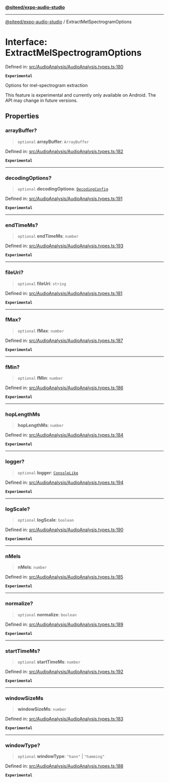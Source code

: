 [**@siteed/expo-audio-studio**](../README.md)

***

[@siteed/expo-audio-studio](../README.md) / ExtractMelSpectrogramOptions

# Interface: ExtractMelSpectrogramOptions

Defined in: [src/AudioAnalysis/AudioAnalysis.types.ts:180](https://github.com/deeeed/expo-audio-stream/blob/5d8518e2259372c13fd38b3adc7b767434cbd154/packages/expo-audio-studio/src/AudioAnalysis/AudioAnalysis.types.ts#L180)

**`Experimental`**

Options for mel-spectrogram extraction

 This feature is experimental and currently only available on Android.
The API may change in future versions.

## Properties

### arrayBuffer?

> `optional` **arrayBuffer**: `ArrayBuffer`

Defined in: [src/AudioAnalysis/AudioAnalysis.types.ts:182](https://github.com/deeeed/expo-audio-stream/blob/5d8518e2259372c13fd38b3adc7b767434cbd154/packages/expo-audio-studio/src/AudioAnalysis/AudioAnalysis.types.ts#L182)

**`Experimental`**

***

### decodingOptions?

> `optional` **decodingOptions**: [`DecodingConfig`](DecodingConfig.md)

Defined in: [src/AudioAnalysis/AudioAnalysis.types.ts:191](https://github.com/deeeed/expo-audio-stream/blob/5d8518e2259372c13fd38b3adc7b767434cbd154/packages/expo-audio-studio/src/AudioAnalysis/AudioAnalysis.types.ts#L191)

**`Experimental`**

***

### endTimeMs?

> `optional` **endTimeMs**: `number`

Defined in: [src/AudioAnalysis/AudioAnalysis.types.ts:193](https://github.com/deeeed/expo-audio-stream/blob/5d8518e2259372c13fd38b3adc7b767434cbd154/packages/expo-audio-studio/src/AudioAnalysis/AudioAnalysis.types.ts#L193)

**`Experimental`**

***

### fileUri?

> `optional` **fileUri**: `string`

Defined in: [src/AudioAnalysis/AudioAnalysis.types.ts:181](https://github.com/deeeed/expo-audio-stream/blob/5d8518e2259372c13fd38b3adc7b767434cbd154/packages/expo-audio-studio/src/AudioAnalysis/AudioAnalysis.types.ts#L181)

**`Experimental`**

***

### fMax?

> `optional` **fMax**: `number`

Defined in: [src/AudioAnalysis/AudioAnalysis.types.ts:187](https://github.com/deeeed/expo-audio-stream/blob/5d8518e2259372c13fd38b3adc7b767434cbd154/packages/expo-audio-studio/src/AudioAnalysis/AudioAnalysis.types.ts#L187)

**`Experimental`**

***

### fMin?

> `optional` **fMin**: `number`

Defined in: [src/AudioAnalysis/AudioAnalysis.types.ts:186](https://github.com/deeeed/expo-audio-stream/blob/5d8518e2259372c13fd38b3adc7b767434cbd154/packages/expo-audio-studio/src/AudioAnalysis/AudioAnalysis.types.ts#L186)

**`Experimental`**

***

### hopLengthMs

> **hopLengthMs**: `number`

Defined in: [src/AudioAnalysis/AudioAnalysis.types.ts:184](https://github.com/deeeed/expo-audio-stream/blob/5d8518e2259372c13fd38b3adc7b767434cbd154/packages/expo-audio-studio/src/AudioAnalysis/AudioAnalysis.types.ts#L184)

**`Experimental`**

***

### logger?

> `optional` **logger**: [`ConsoleLike`](../type-aliases/ConsoleLike.md)

Defined in: [src/AudioAnalysis/AudioAnalysis.types.ts:194](https://github.com/deeeed/expo-audio-stream/blob/5d8518e2259372c13fd38b3adc7b767434cbd154/packages/expo-audio-studio/src/AudioAnalysis/AudioAnalysis.types.ts#L194)

**`Experimental`**

***

### logScale?

> `optional` **logScale**: `boolean`

Defined in: [src/AudioAnalysis/AudioAnalysis.types.ts:190](https://github.com/deeeed/expo-audio-stream/blob/5d8518e2259372c13fd38b3adc7b767434cbd154/packages/expo-audio-studio/src/AudioAnalysis/AudioAnalysis.types.ts#L190)

**`Experimental`**

***

### nMels

> **nMels**: `number`

Defined in: [src/AudioAnalysis/AudioAnalysis.types.ts:185](https://github.com/deeeed/expo-audio-stream/blob/5d8518e2259372c13fd38b3adc7b767434cbd154/packages/expo-audio-studio/src/AudioAnalysis/AudioAnalysis.types.ts#L185)

**`Experimental`**

***

### normalize?

> `optional` **normalize**: `boolean`

Defined in: [src/AudioAnalysis/AudioAnalysis.types.ts:189](https://github.com/deeeed/expo-audio-stream/blob/5d8518e2259372c13fd38b3adc7b767434cbd154/packages/expo-audio-studio/src/AudioAnalysis/AudioAnalysis.types.ts#L189)

**`Experimental`**

***

### startTimeMs?

> `optional` **startTimeMs**: `number`

Defined in: [src/AudioAnalysis/AudioAnalysis.types.ts:192](https://github.com/deeeed/expo-audio-stream/blob/5d8518e2259372c13fd38b3adc7b767434cbd154/packages/expo-audio-studio/src/AudioAnalysis/AudioAnalysis.types.ts#L192)

**`Experimental`**

***

### windowSizeMs

> **windowSizeMs**: `number`

Defined in: [src/AudioAnalysis/AudioAnalysis.types.ts:183](https://github.com/deeeed/expo-audio-stream/blob/5d8518e2259372c13fd38b3adc7b767434cbd154/packages/expo-audio-studio/src/AudioAnalysis/AudioAnalysis.types.ts#L183)

**`Experimental`**

***

### windowType?

> `optional` **windowType**: `"hann"` \| `"hamming"`

Defined in: [src/AudioAnalysis/AudioAnalysis.types.ts:188](https://github.com/deeeed/expo-audio-stream/blob/5d8518e2259372c13fd38b3adc7b767434cbd154/packages/expo-audio-studio/src/AudioAnalysis/AudioAnalysis.types.ts#L188)

**`Experimental`**
